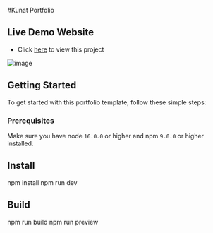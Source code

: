 #Kunat Portfolio
## Live Demo Website

- Click [here](https://kunat-portfolio.vercel.app/) to view this project

![image](https://github.com/kunatgit/kunat-portfolio/assets/121380125/4a444641-ad8c-49ae-8773-c9a1433da3d5)

## Getting Started

To get started with this portfolio template, follow these simple steps:

### Prerequisites

Make sure you have node `16.0.0` or higher and npm `9.0.0` or higher installed.

## Install
npm install
npm run dev

## Build
npm run build
npm run preview
